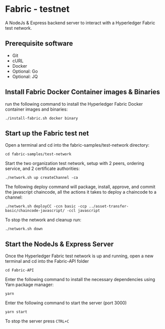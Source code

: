 # Fabric - testnet

A NodeJs & Express backend server to interact with a Hyperledger Fabric test network.

## Prerequisite software

- Git
- cURL
- Docker
- Optional: Go
- Optional: JQ

## Install Fabric Docker Container images & Binaries

run the following command to install the Hyperledger Fabric Docker container images and binaries:

`./install-fabric.sh docker binary`

## Start up the Fabric test net

Open a terminal and cd into the fabric-samples/test-network directory:

`cd fabric-samples/test-network`

Start the two organization test network, setup with 2 peers, ordering service, and 2 certificate authorities:

`./network.sh up createChannel -ca`

The following deploy command will package, install, approve, and commit the javascript chaincode, all the actions it takes to deploy a chaincode to a channel:

`./network.sh deployCC -ccn basic -ccp ../asset-transfer-basic/chaincode-javascript/ -ccl javascript`

To stop the network and cleanup run:

`./network.sh down`

## Start the NodeJs & Express Server

Once the Hyperledger Fabric test network is up and running, open a new terminal and cd into the Fabric-API folder

`cd Fabric-API`

Enter the following command to install the necessary dependencies using Yarn package manager:

`yarn`

Enter the following command to start the server (port 3000)

`yarn start`

To stop the server press `CTRL+C`
